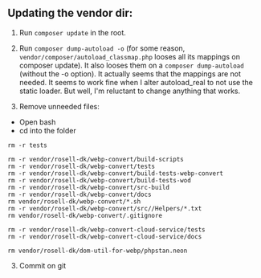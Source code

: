 ## Updating the vendor dir:

1. Run `composer update` in the root.
2. Run `composer dump-autoload -o`
(for some reason, `vendor/composer/autoload_classmap.php` looses all its mappings on composer update). It also looses them on a `composer dump-autoload` (without the -o option).
It actually seems that the mappings are not needed. It seems to work fine when I alter autoload_real to not use the static loader. But well, I'm reluctant to change anything that works.

3. Remove unneeded files:

- Open bash
- cd into the folder

```
rm -r tests

rm -r vendor/rosell-dk/webp-convert/build-scripts
rm -r vendor/rosell-dk/webp-convert/tests
rm -r vendor/rosell-dk/webp-convert/build-tests-webp-convert
rm -r vendor/rosell-dk/webp-convert/build-tests-wod
rm -r vendor/rosell-dk/webp-convert/src-build
rm -r vendor/rosell-dk/webp-convert/docs
rm vendor/rosell-dk/webp-convert/*.sh
rm -r vendor/rosell-dk/webp-convert/src//Helpers/*.txt
rm vendor/rosell-dk/webp-convert/.gitignore

rm -r vendor/rosell-dk/webp-convert-cloud-service/tests
rm -r vendor/rosell-dk/webp-convert-cloud-service/docs

rm vendor/rosell-dk/dom-util-for-webp/phpstan.neon

```

3. Commit on git
